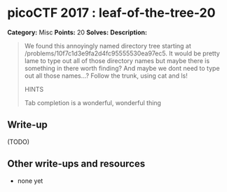 # picoCTF 2017 : leaf-of-the-tree-20

**Category:** Misc
**Points:** 20
**Solves:** 
**Description:**

> We found this annoyingly named directory tree starting at /problems/10f7c1d3e9fa2d4fc95555530ea97ec5. It would be pretty lame to type out all of those directory names but maybe there is something in there worth finding? And maybe we dont need to type out all those names...? Follow the trunk, using cat and ls!
> 
> 
>  HINTS
> 
> Tab completion is a wonderful, wonderful thing


## Write-up

(TODO)

## Other write-ups and resources

* none yet
